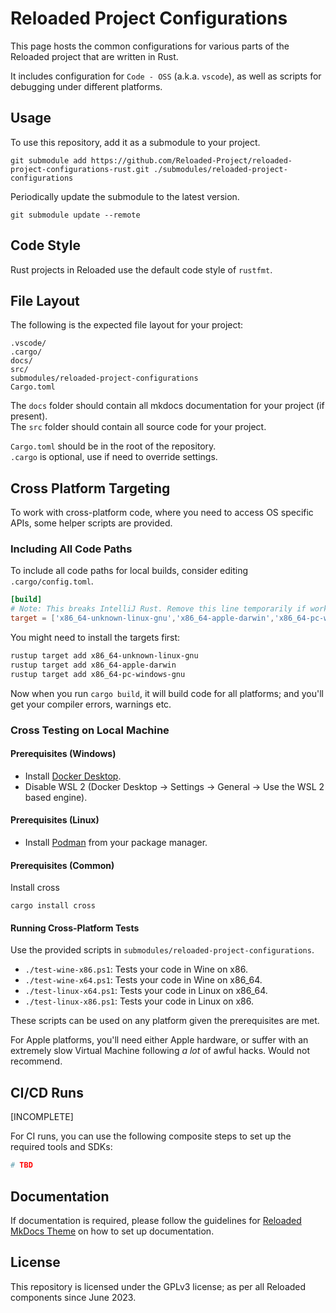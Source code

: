 # Reloaded Project Configurations

This page hosts the common configurations for various parts of the Reloaded project that are written in Rust.

It includes configuration for `Code - OSS` (a.k.a. `vscode`), as well as scripts for debugging under different platforms.

## Usage

To use this repository, add it as a submodule to your project.

```
git submodule add https://github.com/Reloaded-Project/reloaded-project-configurations-rust.git ./submodules/reloaded-project-configurations
```

Periodically update the submodule to the latest version.

```
git submodule update --remote
```

## Code Style

Rust projects in Reloaded use the default code style of `rustfmt`.

## File Layout

The following is the expected file layout for your project:

```
.vscode/
.cargo/
docs/
src/
submodules/reloaded-project-configurations
Cargo.toml
```

The `docs` folder should contain all mkdocs documentation for your project (if present).  
The `src` folder should contain all source code for your project.  

`Cargo.toml` should be in the root of the repository.  
`.cargo` is optional, use if need to override settings.  

## Cross Platform Targeting

To work with cross-platform code, where you need to access OS specific APIs, some helper scripts are provided.

### Including All Code Paths

To include all code paths for local builds, consider editing `.cargo/config.toml`.

```toml
[build]
# Note: This breaks IntelliJ Rust. Remove this line temporarily if working from that IDE.
target = ['x86_64-unknown-linux-gnu','x86_64-apple-darwin','x86_64-pc-windows-gnu']
```

You might need to install the targets first:

```bash
rustup target add x86_64-unknown-linux-gnu
rustup target add x86_64-apple-darwin
rustup target add x86_64-pc-windows-gnu
```

Now when you run `cargo build`, it will build code for all platforms; and you'll get your compiler errors, warnings etc.

### Cross Testing on Local Machine

#### Prerequisites (Windows)

- Install [Docker Desktop](https://www.docker.com/products/docker-desktop/).  
- Disable WSL 2 (Docker Desktop -> Settings -> General -> Use the WSL 2 based engine).  

#### Prerequisites (Linux)

- Install [Podman](https://podman.io) from your package manager.  

#### Prerequisites (Common)

Install cross

```
cargo install cross
```

#### Running Cross-Platform Tests

Use the provided scripts in `submodules/reloaded-project-configurations`.

- `./test-wine-x86.ps1`: Tests your code in Wine on x86.
- `./test-wine-x64.ps1`: Tests your code in Wine on x86_64.
- `./test-linux-x64.ps1`: Tests your code in Linux on x86_64.
- `./test-linux-x86.ps1`: Tests your code in Linux on x86.

These scripts can be used on any platform given the prerequisites are met.  

For Apple platforms, you'll need either Apple hardware, or suffer with an extremely slow Virtual Machine following *a lot* of awful hacks. Would not recommend.

## CI/CD Runs

[INCOMPLETE]

For CI runs, you can use the following composite steps to set up the required tools and SDKs:

```yaml
# TBD
```

## Documentation

If documentation is required, please follow the guidelines
for [Reloaded MkDocs Theme](https://reloaded-project.github.io/Reloaded.MkDocsMaterial.Themes.R2/Pages/)
on how to set up documentation.

## License

This repository is licensed under the GPLv3 license; as per all Reloaded components since June 2023.